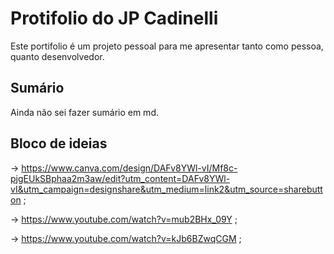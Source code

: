 # Protifolio do JP Cadinelli

Este portifolio é um projeto pessoal para me apresentar tanto como pessoa, quanto desenvolvedor.

## Sumário

Ainda não sei fazer sumário em md.

## Bloco de ideias

-> https://www.canva.com/design/DAFv8YWl-vI/Mf8c-pjgEUkSBphaa2m3aw/edit?utm_content=DAFv8YWl-vI&utm_campaign=designshare&utm_medium=link2&utm_source=sharebutton ;

-> https://www.youtube.com/watch?v=mub2BHx_09Y ;

-> https://www.youtube.com/watch?v=kJb6BZwqCGM ; 